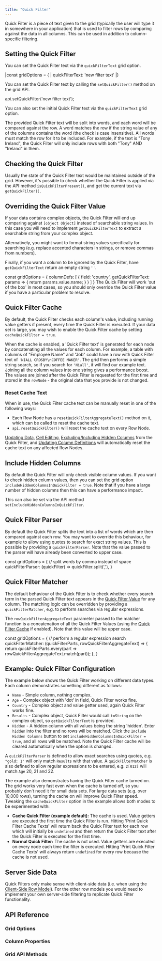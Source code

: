 ```yaml
---
title: "Quick Filter"
---
```


Quick Filter is a piece of text given to the grid (typically the user will type it in somewhere in your application) that is used to filter rows by comparing against the data in all columns. This can be used in addition to column-specific filtering.

## Setting the Quick Filter

<grid-example title='Quick Filter' name='quick-filter' type='generated'></grid-example>

<framework-specific-section frameworks="react">

You can set the Quick Filter text via the `quickFilterText` grid option.

<snippet>
|const gridOptions = {
|    quickFilterText: 'new filter text'
|}
</snippet>

</framework-specific-section>

<framework-specific-section frameworks="javascript,angular,vue">

You can set the Quick Filter text by calling the `setQuickFilter()` method on the grid API.

<snippet>
api.setQuickFilter('new filter text');
</snippet>

You can also set the initial Quick Filter text via the `quickFilterText` grid option.

</framework-specific-section>

The provided Quick Filter text will be split into words, and each word will be compared against the row. A word matches the row if the string value of any of the columns contains the word (the check is case insensitive). All words must match the row for it to be included. For example, if the text is "Tony Ireland", the Quick Filter will only include rows with both "Tony" AND "Ireland" in them.

## Checking the Quick Filter

Usually the state of the Quick Filter text would be maintained outside of the grid. However, it's possible to check whether the Quick Filter is applied via the API method `isQuickFilterPresent()`, and get the current text via `getQuickFilter()`.

## Overriding the Quick Filter Value

If your data contains complex objects, the Quick Filter will end up comparing against `[object Object]` instead of searchable string values. In this case you will need to implement `getQuickFilterText` to extract a searchable string from your complex object. 

Alternatively, you might want to format string values specifically for searching (e.g. replace accented characters in strings, or remove commas from numbers).

Finally, if you want a column to be ignored by the Quick Filter, have `getQuickFilterText` return an empty string `''`.

<snippet>
const gridOptions = {
    columnDefs: [
        {
            field: 'country',
            getQuickFilterText: params => {
                return params.value.name;
            }
        }
    ]
}
</snippet>


<note>
The Quick Filter will work 'out of the box' in most cases, so you should only override the Quick Filter value if you have a particular problem to resolve.
</note>

## Quick Filter Cache

By default, the Quick Filter checks each column's value, including running value getters if present, every time the Quick Filter is executed. If your data set is large, you may wish to enable the Quick Filter cache by setting `cacheQuickFilter = true`.

When the cache is enabled, a 'Quick Filter text' is generated for each node by concatenating all the values for each column. For example, a table with columns of "Employee Name" and "Job" could have a row with Quick Filter text of `'NIALL CROSBY\nCOFFEE MAKER'`. The grid then performs a simple string search, so if you search for `'Niall'`, it will find our example text. Joining all the column values into one string gives a performance boost. The values are joined after the Quick Filter is requested for the first time and stored in the `rowNode` - the original data that you provide is not changed.

### Reset Cache Text

When in use, the Quick Filter cache text can be manually reset in one of the following ways:

- Each Row Node has a `resetQuickFilterAggregateText()` method on it, which can be called to reset the cache text.
- `api.resetQuickFilter()` will reset the cache text on every Row Node.

[Updating Data](/data-update/), [Cell Editing](/cell-editing/), [Excluding/Including Hidden Columns](#include-hidden-columns) from the Quick Filter, and [Updating Column Definitions](/column-updating-definitions/) will automatically reset the cache text on any affected Row Nodes.

## Include Hidden Columns

By default the Quick Filter will only check visible column values. If you want to check hidden column values, then you can set the grid option `includeHiddenColumnsInQuickFilter = true`. Note that if you have a large number of hidden columns then this can have a performance impact.

This can also be set via the API method `setIncludeHiddenColumnsInQuickFilter`.

## Quick Filter Parser

By default the Quick Filter splits the text into a list of words which are then compared against each row. You may want to override this behaviour, for example to allow using quotes to search for exact string values. This is possible by providing a `quickFilterParser`. Note that the value passed to the parser will have already been converted to upper case.

<snippet>
const gridOptions = {
    // split words by comma instead of space
    quickFilterParser: (quickFilter) => quickFilter.split(','),
}
</snippet>

## Quick Filter Matcher

The default behaviour of the Quick Filter is to check whether every search term in the parsed Quick Filter text appears in the [Quick Filter Value](#overriding-the-quick-filter-value) for any column. The matching logic can be overridden by providing a `quickFilterMatcher`, e.g. to perform searches via regular expressions.

The `rowQuickFilterAggregateText` parameter passed to the matcher function is a concatenation of all the Quick Filter Values (using the [Quick Filter Cache](#quick-filter-cache) if enabled). Note that this value will be upper case.

<snippet>
const gridOptions = {
    // perform a regular expression search
    quickFilterMatcher: (quickFilterParts, rowQuickFilterAggregateText) => {
        return quickFilterParts.every(part => rowQuickFilterAggregateText.match(part));
    },
}
</snippet>

## Example: Quick Filter Configuration

The example below shows the Quick Filter working on different data types. Each column demonstrates something different as follows:

- `Name` - Simple column, nothing complex.
- `Age` - Complex object with 'dot' in field, Quick Filter works fine.
- `Country` - Complex object and value getter used, again Quick Filter works fine.
- `Results` - Complex object, Quick Filter would call `toString` on the complex object, so `getQuickFilterText` is provided.
- `Hidden` - A hidden column with all values being the string 'hidden'. Enter `hidden` into the filter and no rows will be matched. Click the `Include Hidden Columns` button to set `includeHiddenColumnsInQuickFilter = true`, and all rows will be matched. Note the Quick Filter cache will be cleared automatically when the option is changed.

A `quickFilterParser` is defined to allow exact searches using quotes, e.g. `"gold: 1"` will only match `Results` with that value. A `quickFilterMatcher` is also defined to allow regular expressions to be entered, e.g. `2[012]` will match `Age` 20, 21 and 22.

The example also demonstrates having the Quick Filter cache turned on. The grid works very fast even when the cache is turned off, so you probably don't need it for small data sets. For large data sets (e.g. over 10,000 rows), turning the cache on will improve Quick Filter speed. Tweaking the `cacheQuickFilter` option in the example allows both modes to be experimented with:

- **Cache Quick Filter (example default):** The cache is used. Value getters are executed the first time the Quick Filter is run. Hitting 'Print Quick Filter Cache Texts' will return back the Quick Filter text for each row which will initially be `undefined` and then return the Quick Filter text after the Quick Filter is executed for the first time.
- **Normal Quick Filter:** The cache is not used. Value getters are executed on every node each time the filter is executed. Hitting 'Print Quick Filter Cache Texts' will always return `undefined` for every row because the cache is not used.

<grid-example title='Quick Filter Configuration' name='quick-filter-configuration' type='generated'></grid-example>

## Server Side Data

Quick Filters only make sense with client-side data (i.e. when using the [Client-Side Row Model](/client-side-model/)). For the other row models you would need to implement your own server-side filtering to replicate Quick Filter functionality.

## API Reference

### Grid Options

<api-documentation source='grid-options/properties.json' section='filter' names='["quickFilterText", "cacheQuickFilter", "includeHiddenColumnsInQuickFilter", "quickFilterParser", "quickFilterMatcher"]'></api-documentation>

### Column Properties

<api-documentation source='column-properties/properties.json' section='filtering' names='["getQuickFilterText"]'></api-documentation>

### Grid API Methods

<api-documentation source='grid-api/api.json' section='filter' names='["isQuickFilterPresent", "getQuickFilter", "setQuickFilter", "setIncludeHiddenColumnsInQuickFilter", "setQuickFilterParser", "setQuickFilterMatcher"]'></api-documentation>
